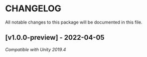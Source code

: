 # CHANGELOG

All notable changes to this package will be documented in this file.   

## [v1.0.0-preview] - 2022-04-05
*Compatible with Unity 2019.4*
